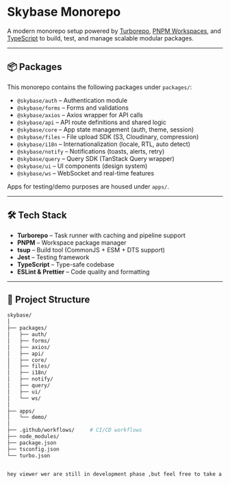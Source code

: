 # Skybase Monorepo

A modern monorepo setup powered by [Turborepo](https://turbo.build/repo), [PNPM Workspaces](https://pnpm.io/workspaces), and [TypeScript](https://www.typescriptlang.org/) to build, test, and manage scalable modular packages.

---

## 📦 Packages

This monorepo contains the following packages under `packages/`:

- `@skybase/auth` – Authentication module
- `@skybase/forms` – Forms and validations
- `@skybase/axios` – Axios wrapper for API calls  
- `@skybase/api` – API route definitions and shared logic
- `@skybase/core` – App state management (auth, theme, session)
- `@skybase/files` – File upload SDK (S3, Cloudinary, compression)
- `@skybase/i18n` – Internationalization (locale, RTL, auto detect)
- `@skybase/notify` – Notifications (toasts, alerts, retry)
- `@skybase/query` – Query SDK (TanStack Query wrapper)
- `@skybase/ui` – UI components (design system)
- `@skybase/ws` – WebSocket and real-time features

Apps for testing/demo purposes are housed under `apps/`.

---

## 🛠 Tech Stack

- **Turborepo** – Task runner with caching and pipeline support
- **PNPM** – Workspace package manager
- **tsup** – Build tool (CommonJS + ESM + DTS support)
- **Jest** – Testing framework
- **TypeScript** – Type-safe codebase
- **ESLint & Prettier** – Code quality and formatting

---

## 📂 Project Structure

```bash
skybase/
│
├── packages/
│   ├── auth/
│   ├── forms/
│   ├── axios/
│   ├── api/
│   ├── core/
│   ├── files/
│   ├── i18n/
│   ├── notify/
│   ├── query/
│   ├── ui/
│   └── ws/
│
├── apps/
│   └── demo/
│
├── .github/workflows/     # CI/CD workflows
├── node_modules/
├── package.json
├── tsconfig.json
└── turbo.json


hey viewer wer are still in development phase ,but feel free to take a look around into what we are doing.
